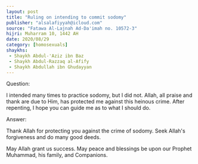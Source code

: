 ```yaml
---
layout: post
title: "Ruling on intending to commit sodomy"
publisher: "alsalafiyyah@icloud.com"
source: "Fatawa Al-Lajnah Ad-Da'imah no. 10572-3"
hijri: Muharram 10, 1442 AH
date: 2020/08/29
category: [homosexuals]
shaykhs: 
 - Shaykh Abdul-'Aziz ibn Baz
 - Shaykh Abdul-Razzaq al-Afify
 - Shaykh Abdullah ibn Ghudayyan
---
```


Question: 

I intended many times to practice sodomy, but I did not. Allah, all praise and thank are due to Him, has protected me against this heinous crime. After repenting, I hope you can guide me as to what I should do.

Answer:

Thank Allah for protecting you against the crime of sodomy. Seek Allah's forgiveness and do many good deeds.

May Allah grant us success. May peace and blessings be upon our Prophet Muhammad, his family, and Companions.
